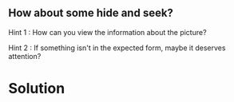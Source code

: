 
## How about some hide and seek?

Hint 1 :
How can you view the information about the picture?

Hint 2 :
If something isn't in the expected form, maybe it deserves attention?

# Solution
